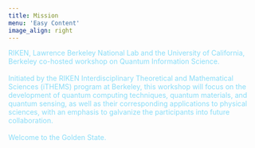 ```yaml
---
title: Mission
menu: 'Easy Content'
image_align: right
---
```


<font color=#8ADDF8>
    RIKEN, Lawrence Berkeley National Lab and the University of California, Berkeley co-hosted workshop on Quantum Information Science.<br><br>
    Initiated by the RIKEN Interdisciplinary Theoretical and Mathematical Sciences (iTHEMS) program at Berkeley, this workshop will focus on the development of quantum computing techniques, quantum materials, and quantum sensing, as well as their corresponding applications to physical sciences, with an emphasis to galvanize the participants into future collaboration.<br><br>
    Welcome to the Golden State.
</font>
